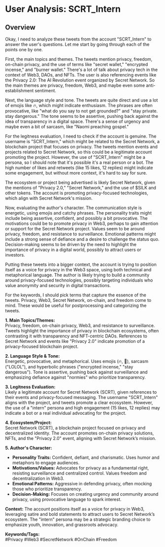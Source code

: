 # User Analysis: SCRT_Intern

## Overview

<think>
Okay, I need to analyze these tweets from the account "SCRT_Intern" to answer the user's questions. Let me start by going through each of the points one by one.

First, the main topics and themes. The tweets mention privacy, freedom, on-chain privacy, and the use of terms like "secret wallet," "encrypted incense," and "burner wallet." There's a lot of talk about privacy tech in the context of Web3, DAOs, and NFTs. The user is also referencing events like the Privacy 2.0: The AI Revolution event organized by Secret Network. So the main themes are privacy, freedom, Web3, and maybe even some anti-establishment sentiment.

Next, the language style and tone. The tweets are quite direct and use a lot of emojis like 🔥, which might indicate enthusiasm. The phrases are often provocative, like "what do you say to not get grounded?" and "stay private. stay dangerous." The tone seems to be assertive, pushing back against the idea of transparency in a digital space. There's a sense of urgency and maybe even a bit of sarcasm, like "Naomi preaching gospel."

For the legitness evaluation, I need to check if the account is genuine. The username is "SCRT_Intern," which might be related to the Secret Network, a blockchain project that focuses on privacy. The tweets mention events and projects related to Secret Network, so this could be a legitimate account promoting the project. However, the use of "SCRT_Intern" might be a persona, so I should note that it's possible it's a real person or a bot. The high number of likes and retweets (like 15 likes, 12 replies) might indicate some engagement, but without more context, it's hard to say for sure.

The ecosystem or project being advertised is likely Secret Network, given the mentions of "Privacy 2.0," "Secret Network," and the use of $SILK and other tokens. The account is promoting privacy-focused technologies, which align with Secret Network's mission.

Now, evaluating the author's character. The communication style is energetic, using emojis and catchy phrases. The personality traits might include being assertive, confident, and possibly a bit provocative. The motivations could be to promote privacy in Web3, perhaps to gain attention or support for the Secret Network project. Values seem to be around privacy, freedom, and resistance to surveillance. Emotional patterns might include a strong sense of defiance and a desire to challenge the status quo. Decision-making seems to be driven by the need to highlight the importance of privacy in a digital world, possibly to attract users or investors.

Putting these tweets into a bigger context, the account is trying to position itself as a voice for privacy in the Web3 space, using both technical and metaphorical language. The author is likely trying to build a community around privacy-focused technologies, possibly targeting individuals who value anonymity and security in digital transactions.

For the keywords, I should pick terms that capture the essence of the tweets. Privacy, Web3, Secret Network, on-chain, and freedom come to mind. These would be useful for postprocessing and categorizing the tweets.
</think>

**1. Main Topics/Themes:**  
Privacy, freedom, on-chain privacy, Web3, and resistance to surveillance. Tweets highlight the importance of privacy in blockchain ecosystems, often contrasting it with transparency and NFT-centric DAOs. References to Secret Network and events like "Privacy 2.0" indicate promotion of a privacy-focused blockchain project.

**2. Language Style & Tone:**  
Energetic, provocative, and metaphorical. Uses emojis (🔥, 🤝), sarcasm ("LOLOL"), and hyperbolic phrases ("encrypted incense," "stay dangerous"). Tone is assertive, pushing back against surveillance and emphasizing defiance against "normies" who prioritize transparency.

**3. Legitness Evaluation:**  
Likely a legitimate account for Secret Network (SCRT), given references to their events and privacy-focused messaging. The username "SCRT_Intern" aligns with the project, and tweets promote a clear ecosystem. However, the use of a "intern" persona and high engagement (15 likes, 12 replies) may indicate a bot or a real individual advocating for the project.

**4. Ecosystem/Project:**  
Secret Network (SCRT), a blockchain project focused on privacy and decentralized identity. The account promotes on-chain privacy solutions, NFTs, and the "Privacy 2.0" event, aligning with Secret Network’s mission.

**5. Author's Character:**  
- **Personality Traits:** Confident, defiant, and charismatic. Uses humor and metaphors to engage audiences.  
- **Motivations/Values:** Advocates for privacy as a fundamental right, resisting surveillance and centralized control. Values freedom and decentralization in Web3.  
- **Emotional Patterns:** Aggressive in defending privacy, often mocking those who prioritize transparency.  
- **Decision-Making:** Focuses on creating urgency and community around privacy, using provocative language to spark interest.  

**Context:** The account positions itself as a voice for privacy in Web3, leveraging satire and bold statements to attract users to Secret Network’s ecosystem. The "intern" persona may be a strategic branding choice to emphasize youth, innovation, and grassroots advocacy.  

**Keywords/Tags:**  
#Privacy #Web3 #SecretNetwork #OnChain #Freedom